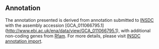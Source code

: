 
Annotation
----------

The annotation presented is derived from annotation submitted to
[INSDC](http://www.insdc.org) with the assembly accession [GCA\_011066795.1]
(http://www.ebi.ac.uk/ena/data/view/GCA_011066795.1),
with additional non-coding genes from
[Rfam](http://rfam.xfam.org/). For more details, please visit [INSDC
annotation import](http://ensemblgenomes.org/info/data/insdc_annotation).
